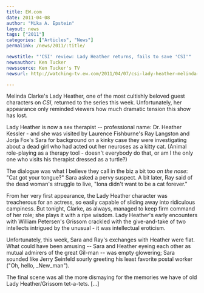 ```yaml
---
title: EW.com 
date: 2011-04-08
author: "Mika A. Epstein"
layout: news
tags: ["2011"]
categories: ["Articles", "News"]
permalink: /news/2011/:title/

newstitle: "'CSI' review: Lady Heather returns, fails to save 'CSI'"
newsauthor: Ken Tucker
newssource: Ken Tucker's TV 
newsurl: http://watching-tv.ew.com/2011/04/07/csi-lady-heather-melinda-clarke/  

---
```

 Melinda Clarke's Lady Heather, one of the most cultishly beloved guest characters on *CSI*, returned to the series this week. Unfortunately, her appearance only reminded viewers how much dramatic tension this show has lost.

Lady Heather is now a sex therapist -- professional name: Dr. Heather Kessler - and she was visited by Laurence Fishburne's Ray Langston and Jorja Fox's Sara for background on a kinky case they were investigating about a dead girl who had acted out her neuroses as a kitty cat. (Animal role-playing as a therapy tool - doesn't everybody do that, or am I the only one who visits his therapist dressed as a turtle?)

The dialogue was what I believe they call in the biz a bit too *on the nose*: "Cat got your tongue?" Sara asked a pervy suspect. A bit later, Ray said of the dead woman's struggle to live, "Iona didn't want to be a cat forever."

From her very first appearance, the Lady Heather character was treacherous for an actress, so easily capable of sliding away into ridiculous campiness. But tonight, Clarke, as always, managed to keep firm command of her role; she plays it with a ripe wisdom. Lady Heather's early encounters with William Petersen's Grissom crackled with the give-and-take of two intellects intrigued by the unusual - it was intellectual eroticism.

Unfortunately, this week, Sara and Ray's exchanges with Heather were flat. What could have been amusing -- Sara and Heather eyeing each other as mutual admirers of the great Gil-man -- was empty glowering; Sara sounded like Jerry Seinfeld sourly greeting his least favorite postal worker ("Oh, hello, _New_man").

The final scene was all the more dismaying for the memories we have of old Lady Heather/Grissom tet-a-tets. [...]  
